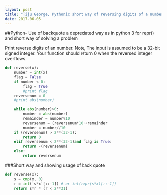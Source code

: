 ```yaml
---
layout: post
title: "Tiju George, Pythonic short way of reversing digits of a number with constraint"
date: 2017-06-05
---
```



##Python- Use of backquote a depreciated way as in python 3 for repr() and short way of solving a problem

Print reverse digits of an number. Note, The input is assumed to be a 32-bit signed integer. Your function should return 0 when the reversed integer overflows. 

```python
def reverse(x):
    number = int(x)
    flag = False
    if number < 0:
        flag = True
        #print flag
    reversenum = 0
    #print abs(number)
    
    while abs(number)>0:
        number = abs(number)
        remainder = number%10
        reversenum = (reversenum*10)+remainder
        number = number//10
    if (reversenum) > 2**(32-1):
        return 0
    elif reversenum < 2**(32-1)and flag is True:
        return -(reversenum)
    else:
        return reversenum
```
###Short way and showing usage of back quote
```python
def reverse(x):
    s = cmp(x, 0)
    r = int(`s*x`[::-1]) # or int(repr(s*x)[::-1])
    return s*r * (r < 2**31)
```
